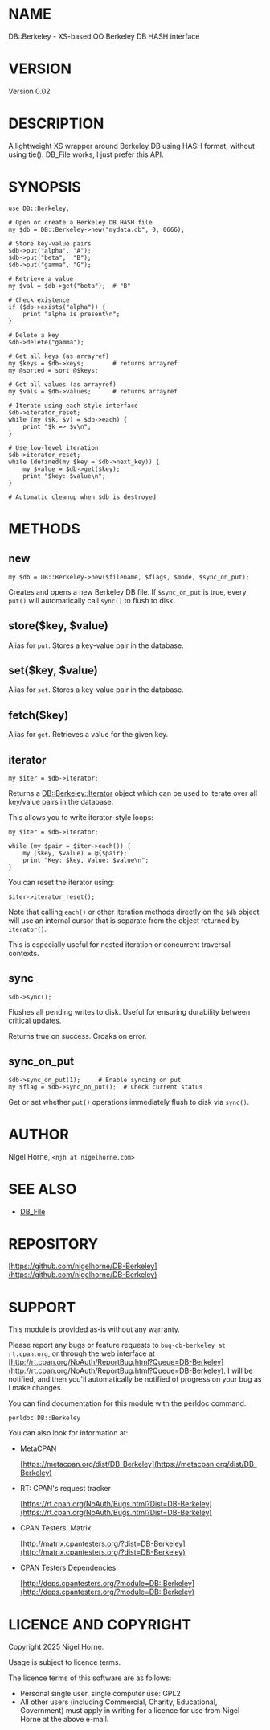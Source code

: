 # NAME

DB::Berkeley - XS-based OO Berkeley DB HASH interface

# VERSION

Version 0.02

# DESCRIPTION

A lightweight XS wrapper around Berkeley DB using HASH format, without using tie().
DB\_File works, I just prefer this API.

# SYNOPSIS

    use DB::Berkeley;

    # Open or create a Berkeley DB HASH file
    my $db = DB::Berkeley->new("mydata.db", 0, 0666);

    # Store key-value pairs
    $db->put("alpha", "A");
    $db->put("beta",  "B");
    $db->put("gamma", "G");

    # Retrieve a value
    my $val = $db->get("beta");  # "B"

    # Check existence
    if ($db->exists("alpha")) {
        print "alpha is present\n";
    }

    # Delete a key
    $db->delete("gamma");

    # Get all keys (as arrayref)
    my $keys = $db->keys;        # returns arrayref
    my @sorted = sort @$keys;

    # Get all values (as arrayref)
    my $vals = $db->values;      # returns arrayref

    # Iterate using each-style interface
    $db->iterator_reset;
    while (my ($k, $v) = $db->each) {
        print "$k => $v\n";
    }

    # Use low-level iteration
    $db->iterator_reset;
    while (defined(my $key = $db->next_key)) {
        my $value = $db->get($key);
        print "$key: $value\n";
    }

    # Automatic cleanup when $db is destroyed

# METHODS

## new

    my $db = DB::Berkeley->new($filename, $flags, $mode, $sync_on_put);

Creates and opens a new Berkeley DB file.
If `$sync_on_put` is true, every `put()` will automatically call `sync()` to flush to disk.

## store($key, $value)

Alias for `put`. Stores a key-value pair in the database.

## set($key, $value)

Alias for `set`. Stores a key-value pair in the database.

## fetch($key)

Alias for `get`. Retrieves a value for the given key.

## iterator

    my $iter = $db->iterator;

Returns a [DB::Berkeley::Iterator](https://metacpan.org/pod/DB%3A%3ABerkeley%3A%3AIterator) object which can be used to iterate over
all key/value pairs in the database.

This allows you to write iterator-style loops:

    my $iter = $db->iterator;

    while (my $pair = $iter->each()) {
        my ($key, $value) = @{$pair};
        print "Key: $key, Value: $value\n";
    }

You can reset the iterator using:

    $iter->iterator_reset();

Note that calling `each()` or other iteration methods directly on the `$db` object
will use an internal cursor that is separate from the object returned by `iterator()`.

This is especially useful for nested iteration or concurrent traversal contexts.

## sync

    $db->sync();

Flushes all pending writes to disk.
Useful for ensuring durability between critical updates.

Returns true on success.
Croaks on error.

## sync\_on\_put

    $db->sync_on_put(1);     # Enable syncing on put
    my $flag = $db->sync_on_put();  # Check current status

Get or set whether `put()` operations immediately flush to disk via `sync()`.

# AUTHOR

Nigel Horne, `<njh at nigelhorne.com>`

# SEE ALSO

- [DB\_File](https://metacpan.org/pod/DB_File)

# REPOSITORY

[https://github.com/nigelhorne/DB-Berkeley](https://github.com/nigelhorne/DB-Berkeley)

# SUPPORT

This module is provided as-is without any warranty.

Please report any bugs or feature requests to `bug-db-berkeley at rt.cpan.org`,
or through the web interface at
[http://rt.cpan.org/NoAuth/ReportBug.html?Queue=DB-Berkeley](http://rt.cpan.org/NoAuth/ReportBug.html?Queue=DB-Berkeley).
I will be notified, and then you'll
automatically be notified of progress on your bug as I make changes.

You can find documentation for this module with the perldoc command.

    perldoc DB::Berkeley

You can also look for information at:

- MetaCPAN

    [https://metacpan.org/dist/DB-Berkeley](https://metacpan.org/dist/DB-Berkeley)

- RT: CPAN's request tracker

    [https://rt.cpan.org/NoAuth/Bugs.html?Dist=DB-Berkeley](https://rt.cpan.org/NoAuth/Bugs.html?Dist=DB-Berkeley)

- CPAN Testers' Matrix

    [http://matrix.cpantesters.org/?dist=DB-Berkeley](http://matrix.cpantesters.org/?dist=DB-Berkeley)

- CPAN Testers Dependencies

    [http://deps.cpantesters.org/?module=DB::Berkeley](http://deps.cpantesters.org/?module=DB::Berkeley)

# LICENCE AND COPYRIGHT

Copyright 2025 Nigel Horne.

Usage is subject to licence terms.

The licence terms of this software are as follows:

- Personal single user, single computer use: GPL2
- All other users (including Commercial, Charity, Educational, Government)
  must apply in writing for a licence for use from Nigel Horne at the
  above e-mail.
